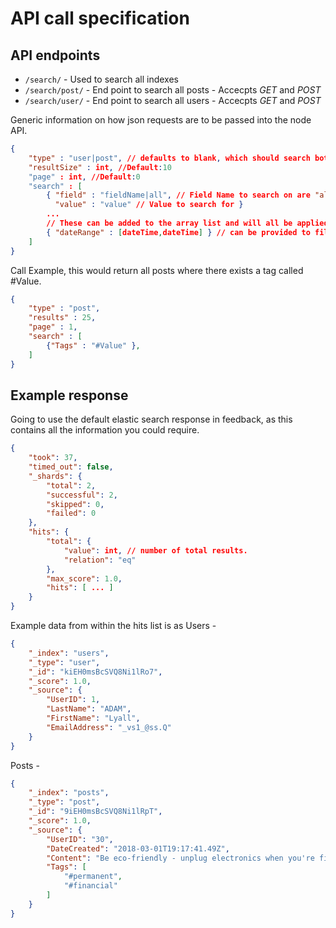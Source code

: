 
# API call specification

## API endpoints
+ `/search/` - Used to search all indexes
+ `/search/post/` - End point to search all posts - Accecpts *GET* and *POST*
+ `/search/user/` - End point to search all users - Accecpts *GET* and *POST*

Generic information on how json requests are to be passed into the node API.
```json 
{
    "type" : "user|post", // defaults to blank, which should search both indexes. 
    "resultSize" : int, //Default:10
    "page" : int, //Default:0
    "search" : [        
        { "field" : "fieldName|all", // Field Name to search on are "all" for every field.   
          "value" : "value" // Value to search for } 
        ... 
        // These can be added to the array list and will all be applied to the results. 
        { "dateRange" : [dateTime,dateTime] } // can be provided to filter by date range, both values must be provided
    ]
} 
```

Call Example, this would return all posts where there exists a tag called #Value.
```json 
{
    "type" : "post",
    "results" : 25, 
    "page" : 1,
    "search" : [        
        {"Tags" : "#Value" },
    ]
}
```

## Example response
Going to use the default elastic search response in feedback, as this contains all the information you could require. 

```json 
{
    "took": 37,
    "timed_out": false,
    "_shards": {
        "total": 2,
        "successful": 2,
        "skipped": 0,
        "failed": 0
    },
    "hits": {
        "total": {
            "value": int, // number of total results.
            "relation": "eq"
        },
        "max_score": 1.0,
        "hits": [ ... ]
    }
}
```

Example data from within the hits list is as 
Users - 
```json 
{
    "_index": "users",
    "_type": "user",
    "_id": "kiEH0msBcSVQ8Ni1lRo7",
    "_score": 1.0,
    "_source": {
        "UserID": 1,
        "LastName": "ADAM",
        "FirstName": "Lyall",
        "EmailAddress": "_vs1_@ss.Q"
    }
}
```

Posts - 
```json 
{
    "_index": "posts",
    "_type": "post",
    "_id": "9iEH0msBcSVQ8Ni1lRpT",
    "_score": 1.0,
    "_source": {
        "UserID": "30",
        "DateCreated": "2018-03-01T19:17:41.49Z",
        "Content": "Be eco-friendly - unplug electronics when you're finished using them",
        "Tags": [
            "#permanent",
            "#financial"
        ]
    }
}
```


